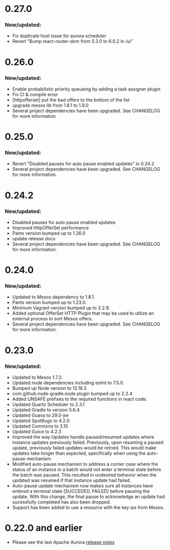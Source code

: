 0.27.0
======

### New/updated:
- Fix duplicate host issue for aurora scheduler
- Revert "Bump react-router-dom from 5.3.0 to 6.0.2 in /ui"

0.26.0
======

### New/updated:
- Enable probabilistic priority queueing by adding a task assigner plugin
- Fix CI & compile error  
- [httpofferset] put the bad offers to the bottom of the list 
- upgrade mesos lib from 1.8.1 to 1.9.0
- Several project dependencies have been upgraded. See CHANGELOG for more information

0.25.0
======

### New/updated:
- Revert "Disabled pauses for auto pause enabled updates" in 0.24.2
- Several project dependencies have been upgraded. See CHANGELOG for more information.

0.24.2
======

### New/updated:
- Disabled pauses for auto pause enabled updates
- Improved HttpOfferSet performance
- Pants version bumped up to 1.26.0
- update release docs
- Several project dependencies have been upgraded. See CHANGELOG for more information.

0.24.0
======

### New/updated:
- Updated to Mesos dependency to 1.8.1.
- Pants version bumped up to 1.23.0.
- Minimum Vagrant version bumped up to 2.2.9.
- Added optional OfferSet HTTP Plugin that may be used to utilize an external process to sort
  Mesos offers.
- Several project dependencies have been upgraded. See CHANGELOG for more information.

0.23.0
======

### New/updated:
- Updated to Mesos 1.7.2.
- Updated node dependencies including eslint to 7.5.0.
- Bumped up Node version to 12.18.3
- com.github.node-gradle.node plugin bumped up to 2.2.4
- Added UNSAFE prefixes to the required functions in react code.
- Updated Quartz Scheduler to 2.3.1
- Updated Gradle to version 5.6.4
- Updated Guava to 29.0-jre
- Updated SpotBugs to 4.2.0
- Updated Commons to 3.10
- Updated Guice to 4.2.3
- Improved the way Updates handle paused/resumed updates where instance updates previously
  failed. Previously, upon resuming a paused update, previously failed updates would be retried.
  This would make updates take longer than expected, specifically when using the auto-pause
  mechanism.
- Modified auto-pause mechanism to address a corner case where the status of an instance in a batch
  would not enter a terminal state before the batch was paused. This resulted in undesired behavior
  when the updated was resumed if that instance update had failed. 
- Auto-pause update mechanism now makes sure all instances have entered a terminal state 
  [SUCCEDED, FAILED] before pausing the update. With this change, the final pause to 
  acknowledge an update had sucessfully completed has also been dropped.
- Support has been added to use a resource with the key ips from Mesos.

0.22.0 and earlier
======
- Please see the last Apache Aurora [release notes](https://github.com/apache/attic-aurora/blob/master/RELEASE-NOTES.md)
